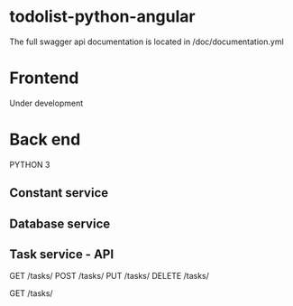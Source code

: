 # todolist-python-angular

The full swagger api documentation is located in /doc/documentation.yml

# Frontend
Under development

# Back end
PYTHON 3
  ## Constant service
  
  ## Database service
  
  ## Task service - API
  GET     /tasks/<id>
  POST    /tasks/<id>
  PUT     /tasks/<id>
  DELETE  /tasks/<id>
  
  GET     /tasks/<id>
  
 
